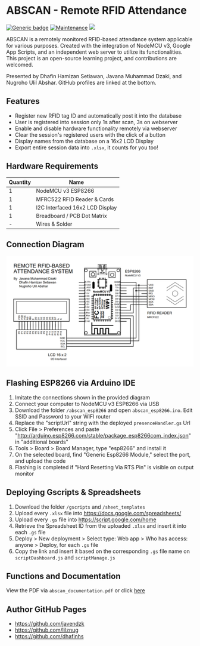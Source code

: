 # ABSCAN - Remote RFID Attendance

[![Generic badge](https://img.shields.io/badge/Build-passing-<COLOR>.svg)](https://shields.io/) [![Maintenance](https://img.shields.io/badge/Maintained%3F-no-red.svg)](https://GitHub.com/Naereen/StrapDown.js/graphs/commit-activity) ![](https://img.shields.io/badge/Version-2.0-blue)

ABSCAN is a remotely monitored RFID-based attendance system applicable for various purposes. Created with the integration of NodeMCU v3, Google App Scripts, and an independent web server to utilize its functionalities. This project is an open-source learning project, and contributions are welcomed.

Presented by Dhafin Hamizan Setiawan, Javana Muhammad Dzaki, and Nugroho Ulil Abshar. GitHub profiles are linked at the bottom.

## Features
- Register new RFID tag ID and automatically post it into the database
- User is registered into session only 1s after scan, 3s on webserver
- Enable and disable hardware functionality remotely via webserver
- Clear the session's registered users with the click of a button
- Display names from the database on a 16x2 LCD Display
- Export entire session data into `.xlsx`, it counts for you too!

## Hardware Requirements
| Quantity | Name                                 |
| -------- | ------------------------------------ |
| 1        | NodeMCU v3 ESP8266                   |
| 1        | MFRC522 RFID Reader & Cards          |
| 1        | I2C Interfaced 16x2 LCD Display      |
| 1        | Breadboard / PCB Dot Matrix          |
| -        | Wires & Solder                       |

## Connection Diagram
![Connection Diagram](https://github.com/javendzk/Abscan-Iot-Project/blob/main/documentation/Abscan%20V2%20-%20ESP8266%20Connection%20Diagram.png?raw=true)

## Flashing ESP8266 via Arduino IDE
1. Imitate the connections shown in the provided diagram
2. Connect your computer to NodeMCU v3 ESP8266 via USB
3. Download the folder `/abscan_esp8266` and open `abscan_esp8266.ino`. Edit SSID and Password to your WIFI router
4. Replace the "scriptUrl" string with the deployed `presenceHandler.gs` Url
5. Click File > Preferences and paste "http://arduino.esp8266.com/stable/package_esp8266com_index.json" in "additional boards"
6. Tools > Board > Board Manager, type "esp8266" and install it
7. On the selected board, find "Generic Esp8266 Module," select the port, and upload the code
8. Flashing is completed if "Hard Resetting Via RTS Pin" is visible on output monitor

## Deploying Gscripts & Spreadsheets
1. Download the folder `/gscripts` and `/sheet_templates`
2. Upload every `.xlsx` file into https://docs.google.com/spreadsheets/
3. Upload every `.gs` file into https://script.google.com/home
4. Retrieve the Spreadsheet ID from the uploaded `.xlsx` and insert it into each `.gs` file
5. Deploy > New deployment > Select type: Web app > Who has access: anyone > Deploy, for each `.gs` file
6. Copy the link and insert it based on the corresponding `.gs` file name on `scriptDashboard.js` and `scriptManage.js`

## Functions and Documentation
View the PDF via `abscan_documentation.pdf` or click [here](drive.google.com/linkFilePDF)

## Author GitHub Pages
- https://github.com/javendzk
- https://github.com/lilznug
- https://github.com/dhafinhs
